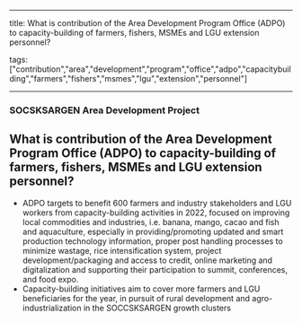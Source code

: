 
---

title: What is contribution of the Area Development Program Office (ADPO) to capacity-building of farmers, fishers, MSMEs and LGU extension personnel?

tags: ["contribution","area","development","program","office","adpo","capacitybuilding","farmers","fishers","msmes","lgu","extension","personnel"]

---

### SOCSKSARGEN Area Development Project

## What is contribution of the Area Development Program Office (ADPO) to capacity-building of farmers, fishers, MSMEs and LGU extension personnel?


 - ADPO targets to benefit 600 farmers and industry stakeholders and LGU workers from capacity-building activities in 2022, focused on improving local commodities and industries, i.e. banana, mango, cacao and fish and aquaculture, especially in providing/promoting updated and smart production technology information, proper post handling processes to minimize wastage, rice intensification system, project development/packaging and access to credit, online marketing and digitalization and supporting their participation to summit, conferences, and food expo.
 - Capacity-building initiatives aim to cover more farmers and LGU beneficiaries for the year, in pursuit of rural development and agro-industrialization in the SOCCSKSARGEN growth clusters
